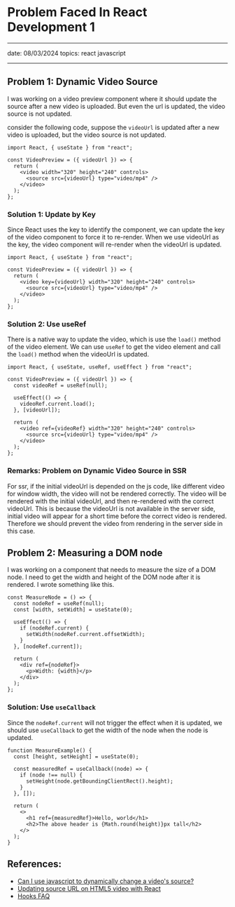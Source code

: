 # Problem Faced In React Development 1

---

date: 08/03/2024
topics: react javascript

---

## Problem 1: Dynamic Video Source

I was working on a video preview component where it should update the source after a new video is uploaded. But even the url is updated, the video source is not updated.

consider the following code, suppose the `videoUrl` is updated after a new video is uploaded, but the video source is not updated.

```tsx
import React, { useState } from "react";

const VideoPreview = ({ videoUrl }) => {
  return (
    <video width="320" height="240" controls>
      <source src={videoUrl} type="video/mp4" />
    </video>
  );
};
```

### Solution 1: Update by Key

Since React uses the key to identify the component, we can update the key of the video component to force it to re-render. When we use videoUrl as the key, the video component will re-render when the videoUrl is updated.

```tsx
import React, { useState } from "react";

const VideoPreview = ({ videoUrl }) => {
  return (
    <video key={videoUrl} width="320" height="240" controls>
      <source src={videoUrl} type="video/mp4" />
    </video>
  );
};
```

### Solution 2: Use useRef

There is a native way to update the video, which is use the `load()` method of the video element. We can use `useRef` to get the video element and call the `load()` method when the videoUrl is updated.

```tsx
import React, { useState, useRef, useEffect } from "react";

const VideoPreview = ({ videoUrl }) => {
  const videoRef = useRef(null);

  useEffect(() => {
    videoRef.current.load();
  }, [videoUrl]);

  return (
    <video ref={videoRef} width="320" height="240" controls>
      <source src={videoUrl} type="video/mp4" />
    </video>
  );
};
```

### Remarks: Problem on Dynamic Video Source in SSR

For ssr, if the initial videoUrl is depended on the js code, like different video for window width, the video will not be rendered correctly. The video will be rendered with the initial videoUrl, and then re-rendered with the correct videoUrl. This is because the videoUrl is not available in the server side, initial video will appear for a short time before the correct video is rendered. Therefore we should prevent the video from rendering in the server side in this case.

## Problem 2: Measuring a DOM node

I was working on a component that needs to measure the size of a DOM node. I need to get the width and height of the DOM node after it is rendered. I wrote something like this.

```tsx
const MeasureNode = () => {
  const nodeRef = useRef(null);
  const [width, setWidth] = useState(0);

  useEffect(() => {
    if (nodeRef.current) {
      setWidth(nodeRef.current.offsetWidth);
    }
  }, [nodeRef.current]);

  return (
    <div ref={nodeRef}>
      <p>Width: {width}</p>
    </div>
  );
};
```

### Solution: Use `useCallback`

Since the `nodeRef.current` will not trigger the effect when it is updated, we should use `useCallback` to get the width of the node when the node is updated.

```tsx
function MeasureExample() {
  const [height, setHeight] = useState(0);

  const measuredRef = useCallback((node) => {
    if (node !== null) {
      setHeight(node.getBoundingClientRect().height);
    }
  }, []);

  return (
    <>
      <h1 ref={measuredRef}>Hello, world</h1>
      <h2>The above header is {Math.round(height)}px tall</h2>
    </>
  );
}
```

## References:

- [Can I use javascript to dynamically change a video's source?](https://stackoverflow.com/questions/3732562/can-i-use-javascript-to-dynamically-change-a-videos-source)
- [Updating source URL on HTML5 video with React](https://stackoverflow.com/questions/41303012/updating-source-url-on-html5-video-with-react)
- [Hooks FAQ](https://legacy.reactjs.org/docs/hooks-faq.html#how-can-i-measure-a-dom-node)
